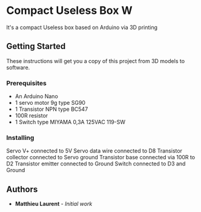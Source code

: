 # Compact Useless Box W

It's a compact Useless box based on Arduino via 3D printing

## Getting Started

These instructions will get you a copy of this project from 3D models to software.

### Prerequisites

- An Arduino Nano
- 1 servo motor 9g type SG90
- 1 Transistor NPN type BC547
- 100R resistor
- 1 Switch type MIYAMA 0,3A 125VAC 119-SW

### Installing

Servo V+ connected to 5V
Servo data wire connected to D8
Transistor collector connected to Servo ground
Transistor base connected via 100R to D2
Transistor emitter connected to Ground
Switch connected to D3 and Ground

## Authors

* **Matthieu Laurent** - *Initial work*